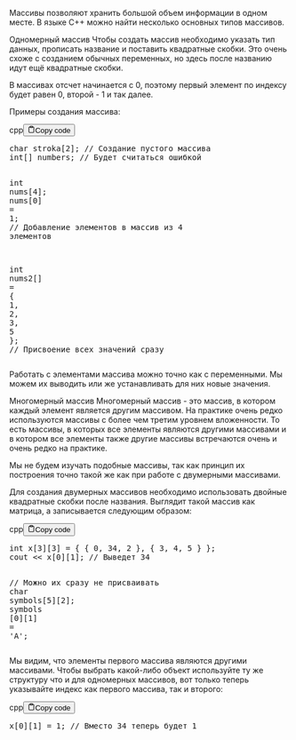 <p>Массивы позволяют хранить большой объем информации в одном месте. В языке C++ можно найти несколько основных типов массивов. </p>
<p>Одномерный массив
Чтобы создать массив необходимо указать тип данных, прописать название и поставить квадратные скобки. 
Это очень схоже с созданием обычных переменных, но здесь после названию идут ещё квадратные скобки.</p>
<p>В массивах отсчет начинается с 0, поэтому первый элемент по индексу будет равен 0, второй - 1 и так далее.</p>
<p>Примеры создания массива:</p>
<div class="code-element"><div class="lang-line"><text>cpp</text><button class="copy-button" id="code663b" onclick="copyCode(code663, code663b)"><svg stroke="currentColor" fill="none" stroke-width="2" viewBox="0 0 24 24" stroke-linecap="round" stroke-linejoin="round" class="h-4 w-4" height="1em" width="1em" xmlns="http://www.w3.org/2000/svg"><path d="M16 4h2a2 2 0 0 1 2 2v14a2 2 0 0 1-2 2H6a2 2 0 0 1-2-2V6a2 2 0 0 1 2-2h2"></path><rect x="8" y="2" width="8" height="4" rx="1" ry="1"></rect></svg><text>Copy code</text></button></div><div class="code" id="code663"><div class="highlight"><pre><span></span><span class="kt">char</span><span class="w"> </span><span class="n">stroka</span><span class="p">[</span><span class="mi">2</span><span class="p">];</span><span class="w"> </span><span class="c1">// Создание пустого массива</span>
<span class="kt">int</span><span class="p">[]</span><span class="w"> </span><span class="n">numbers</span><span class="p">;</span><span class="w"> </span><span class="c1">// Будет считаться ошибкой</span>

<span class="kt">int</span><span class="w"> </span><span class="n">nums</span><span class="p">[</span><span class="mi">4</span><span class="p">];</span>
<span class="n">nums</span><span class="p">[</span><span class="mi">0</span><span class="p">]</span><span class="w"> </span><span class="o">=</span><span class="w"> </span><span class="mi">1</span><span class="p">;</span><span class="w"> </span><span class="c1">// Добавление элементов в массив из 4 элементов</span>

<span class="kt">int</span><span class="w"> </span><span class="n">nums2</span><span class="p">[]</span><span class="w"> </span><span class="o">=</span><span class="w"> </span><span class="p">{</span><span class="w"> </span><span class="mi">1</span><span class="p">,</span><span class="w"> </span><span class="mi">2</span><span class="p">,</span><span class="w"> </span><span class="mi">3</span><span class="p">,</span><span class="w"> </span><span class="mi">5</span><span class="w"> </span><span class="p">};</span><span class="w"> </span><span class="c1">// Присвоение всех значений сразу</span>
</pre></div></div></div>

<p>Работать с элементами массива можно точно как с переменными. Мы можем их выводить или же устанавливать для них новые значения.</p>
<p>Многомерный массив
Многомерный массив - это массив, в котором каждый элемент является другим массивом. 
На практике очень редко используются массивы с более чем третим уровнем вложенности. 
То есть массивы, в которых все элементы являются другими массивами 
и в котором все элементы также другие массивы встречаются очень и очень редко на практике.</p>
<p>Мы не будем изучать подобные массивы, так как принцип их построения 
точно такой же как при работе с двумерными массивами.</p>
<p>Для создания двумерных массивов необходимо использовать двойные квадратные скобки после названия. 
Выглядит такой массив как матрица, а записывается следующим образом:</p>
<div class="code-element"><div class="lang-line"><text>cpp</text><button class="copy-button" id="code664b" onclick="copyCode(code664, code664b)"><svg stroke="currentColor" fill="none" stroke-width="2" viewBox="0 0 24 24" stroke-linecap="round" stroke-linejoin="round" class="h-4 w-4" height="1em" width="1em" xmlns="http://www.w3.org/2000/svg"><path d="M16 4h2a2 2 0 0 1 2 2v14a2 2 0 0 1-2 2H6a2 2 0 0 1-2-2V6a2 2 0 0 1 2-2h2"></path><rect x="8" y="2" width="8" height="4" rx="1" ry="1"></rect></svg><text>Copy code</text></button></div><div class="code" id="code664"><div class="highlight"><pre><span></span><span class="kt">int</span><span class="w"> </span><span class="n">x</span><span class="p">[</span><span class="mi">3</span><span class="p">][</span><span class="mi">3</span><span class="p">]</span><span class="w"> </span><span class="o">=</span><span class="w"> </span><span class="p">{</span><span class="w"> </span><span class="p">{</span><span class="w"> </span><span class="mi">0</span><span class="p">,</span><span class="w"> </span><span class="mi">34</span><span class="p">,</span><span class="w"> </span><span class="mi">2</span><span class="w"> </span><span class="p">},</span><span class="w"> </span><span class="p">{</span><span class="w"> </span><span class="mi">3</span><span class="p">,</span><span class="w"> </span><span class="mi">4</span><span class="p">,</span><span class="w"> </span><span class="mi">5</span><span class="w"> </span><span class="p">}</span><span class="w"> </span><span class="p">};</span>
<span class="n">cout</span><span class="w"> </span><span class="o">&lt;&lt;</span><span class="w"> </span><span class="n">x</span><span class="p">[</span><span class="mi">0</span><span class="p">][</span><span class="mi">1</span><span class="p">];</span><span class="w"> </span><span class="c1">// Выведет 34</span>

<span class="c1">// Можно их сразу не присваивать</span>
<span class="kt">char</span><span class="w"> </span><span class="n">symbols</span><span class="p">[</span><span class="mi">5</span><span class="p">][</span><span class="mi">2</span><span class="p">];</span>
<span class="n">symbols</span><span class="w"> </span><span class="p">[</span><span class="mi">0</span><span class="p">][</span><span class="mi">1</span><span class="p">]</span><span class="w"> </span><span class="o">=</span><span class="w"> </span><span class="sc">&#39;A&#39;</span><span class="p">;</span>
</pre></div></div></div>

<p>Мы видим, что элементы первого массива являются другими массивами. 
Чтобы выбрать какой-либо объект используйте ту же структуру что и для одномерных массивов, 
вот только теперь указывайте индекс как первого массива, так и второго:</p>
<div class="code-element"><div class="lang-line"><text>cpp</text><button class="copy-button" id="code665b" onclick="copyCode(code665, code665b)"><svg stroke="currentColor" fill="none" stroke-width="2" viewBox="0 0 24 24" stroke-linecap="round" stroke-linejoin="round" class="h-4 w-4" height="1em" width="1em" xmlns="http://www.w3.org/2000/svg"><path d="M16 4h2a2 2 0 0 1 2 2v14a2 2 0 0 1-2 2H6a2 2 0 0 1-2-2V6a2 2 0 0 1 2-2h2"></path><rect x="8" y="2" width="8" height="4" rx="1" ry="1"></rect></svg><text>Copy code</text></button></div><div class="code" id="code665"><div class="highlight"><pre><span></span><span class="n">x</span><span class="p">[</span><span class="mi">0</span><span class="p">][</span><span class="mi">1</span><span class="p">]</span><span class="w"> </span><span class="o">=</span><span class="w"> </span><span class="mi">1</span><span class="p">;</span><span class="w"> </span><span class="c1">// Вместо 34 теперь будет 1</span>
</pre></div></div></div>